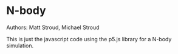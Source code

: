 # N-body
Authors: Matt Stroud, Michael Stroud


This is just the javascript code using the p5.js library for a N-body simulation. 

